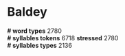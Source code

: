 # Baldey

**# word types** 2780  
**# syllables tokens** 6718 **stressed** 2780  
**# syllables types** 2136  


